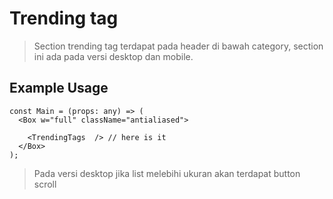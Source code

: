 # Trending tag
> Section trending tag terdapat pada header di bawah category, section ini ada pada versi desktop dan mobile.

## Example Usage
```tsx
const Main = (props: any) => (
  <Box w="full" className="antialiased">
  
    <TrendingTags  /> // here is it
  </Box>
);
```

> Pada versi desktop jika list melebihi ukuran akan terdapat button scroll